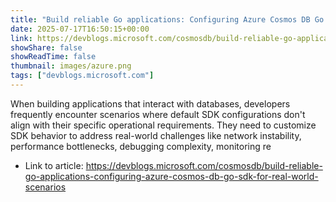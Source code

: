 ```yaml
---
title: "Build reliable Go applications: Configuring Azure Cosmos DB Go SDK for real-world scenarios"
date: 2025-07-17T16:50:15+00:00
link: https://devblogs.microsoft.com/cosmosdb/build-reliable-go-applications-configuring-azure-cosmos-db-go-sdk-for-real-world-scenarios
showShare: false
showReadTime: false
thumbnail: images/azure.png
tags: ["devblogs.microsoft.com"]
---
```

When building applications that interact with databases, developers frequently encounter scenarios where default SDK configurations don't align with their specific operational requirements. They need to customize SDK behavior to address real-world challenges like network instability, performance bottlenecks, debugging complexity, monitoring re

- Link to article: https://devblogs.microsoft.com/cosmosdb/build-reliable-go-applications-configuring-azure-cosmos-db-go-sdk-for-real-world-scenarios
